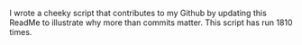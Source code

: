 I wrote a cheeky script that contributes to my Github by updating this ReadMe to illustrate why more than commits matter. This script has run 1810 times.
